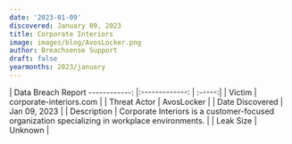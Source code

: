 ```yaml
---
date: '2023-01-09'
discovered: January 09, 2023
title: Corporate Interiors
image: images/blog/AvosLocker.png
author: Breachsense Support
draft: false
yearmonths: 2023/january
---
```



| Data Breach Report
------------:     |:-------------:    | :-----:|
| Victim      | corporate-interiors.com      | 
| Threat Actor      | AvosLocker      | 
| Date Discovered      | Jan 09, 2023      | 
| Description      | Corporate Interiors is a customer-focused organization specializing in workplace environments.      | 
| Leak Size      | Unknown      | 

